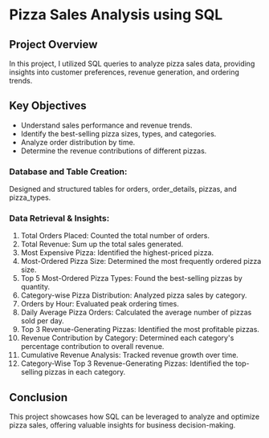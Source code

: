 # Pizza Sales Analysis using SQL

## Project Overview
In this project, I utilized SQL queries to analyze pizza sales data, providing insights into customer preferences, revenue generation, and ordering trends.

## Key Objectives
- Understand sales performance and revenue trends.
- Identify the best-selling pizza sizes, types, and categories.
- Analyze order distribution by time.
- Determine the revenue contributions of different pizzas.

### Database and Table Creation:
Designed and structured tables for orders, order_details, pizzas, and pizza_types.

### Data Retrieval & Insights:
1. Total Orders Placed: Counted the total number of orders.
2. Total Revenue: Sum up the total sales generated.
3. Most Expensive Pizza: Identified the highest-priced pizza.
4. Most-Ordered Pizza Size: Determined the most frequently ordered pizza size.
5. Top 5 Most-Ordered Pizza Types: Found the best-selling pizzas by quantity.
6. Category-wise Pizza Distribution: Analyzed pizza sales by category.
7. Orders by Hour: Evaluated peak ordering times.
8. Daily Average Pizza Orders: Calculated the average number of pizzas sold per day.
9. Top 3 Revenue-Generating Pizzas: Identified the most profitable pizzas.
10. Revenue Contribution by Category: Determined each category's percentage contribution to overall revenue.
11. Cumulative Revenue Analysis: Tracked revenue growth over time.
12. Category-Wise Top 3 Revenue-Generating Pizzas: Identified the top-selling pizzas in each category.

## Conclusion
This project showcases how SQL can be leveraged to analyze and optimize pizza sales, offering valuable insights for business decision-making.
